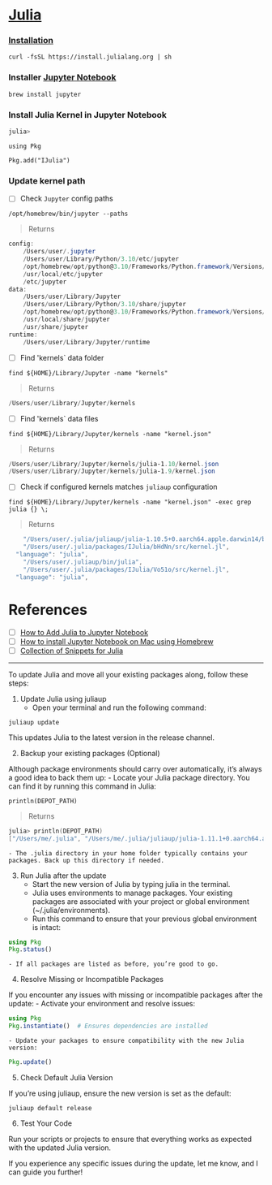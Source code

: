 # [Julia](https://julialang.org/)

### [Installation](https://julialang.org/downloads/)

```
curl -fsSL https://install.julialang.org | sh
```


### Installer [Jupyter Notebook]()

```
brew install jupyter
```

### Install Julia Kernel in Jupyter Notebook

```julia
julia>
```

```
using Pkg
```

```
Pkg.add("IJulia")
```


### Update kernel path

- [ ] Check `Jupyter` config paths

```
/opt/homebrew/bin/jupyter --paths
```
> Returns
```powershell
config:
    /Users/user/.jupyter
    /Users/user/Library/Python/3.10/etc/jupyter
    /opt/homebrew/opt/python@3.10/Frameworks/Python.framework/Versions/3.10/etc/jupyter
    /usr/local/etc/jupyter
    /etc/jupyter
data:
    /Users/user/Library/Jupyter
    /Users/user/Library/Python/3.10/share/jupyter
    /opt/homebrew/opt/python@3.10/Frameworks/Python.framework/Versions/3.10/share/jupyter
    /usr/local/share/jupyter
    /usr/share/jupyter
runtime:
    /Users/user/Library/Jupyter/runtime
```

- [ ] Find 'kernels` data folder

```
find ${HOME}/Library/Jupyter -name "kernels"
```
> Returns
```powershell
/Users/user/Library/Jupyter/kernels
```

- [ ] Find 'kernels` data files

```
find ${HOME}/Library/Jupyter/kernels -name "kernel.json"
```
> Returns
```powershell
/Users/user/Library/Jupyter/kernels/julia-1.10/kernel.json
/Users/user/Library/Jupyter/kernels/julia-1.9/kernel.json
```

- [ ] Check if configured kernels matches `juliaup` configuration

```
find ${HOME}/Library/Jupyter/kernels -name "kernel.json" -exec grep julia {} \;
```
> Returns
```powershell
    "/Users/user/.julia/juliaup/julia-1.10.5+0.aarch64.apple.darwin14/bin/julia",
    "/Users/user/.julia/packages/IJulia/bHdNn/src/kernel.jl",
  "language": "julia",
    "/Users/user/.juliaup/bin/julia",
    "/Users/user/.julia/packages/IJulia/Vo51o/src/kernel.jl",
  "language": "julia",
```

# References

- [ ] [How to Add Julia to Jupyter Notebook](https://datatofish.com/add-julia-to-jupyter)
- [ ] [How to install Jupyter Notebook on Mac using Homebrew](https://medium.com/@iamclement/how-to-install-jupyter-notebook-on-mac-using-homebrew-528c39fd530f)
- [ ] [Collection of Snippets for Julia](https://wiki.geany.org/snippets/julia/start)

---

To update Julia and move all your existing packages along, follow these steps:

1. Update Julia using juliaup
	- Open your terminal and run the following command:

```
juliaup update
```


This updates Julia to the latest version in the release channel.

2. Backup your existing packages (Optional)

Although package environments should carry over automatically, it’s always a good idea to back them up:
	- Locate your Julia package directory. You can find it by running this command in Julia:

```
println(DEPOT_PATH)
```
> Returns
```powershell
julia> println(DEPOT_PATH)
["/Users/me/.julia", "/Users/me/.julia/juliaup/julia-1.11.1+0.aarch64.apple.darwin14/local/share/julia", "/Users/me/.julia/juliaup/julia-1.11.1+0.aarch64.apple.darwin14/share/julia"]
```


	- The .julia directory in your home folder typically contains your packages. Back up this directory if needed.

3. Run Julia after the update
	- Start the new version of Julia by typing julia in the terminal.
	- Julia uses environments to manage packages. Your existing packages are associated with your project or global environment (~/.julia/environments).
	- Run this command to ensure that your previous global environment is intact:

```julia
using Pkg
Pkg.status()
```

	- If all packages are listed as before, you’re good to go.

4. Resolve Missing or Incompatible Packages

If you encounter any issues with missing or incompatible packages after the update:
	- Activate your environment and resolve issues:

```julia
using Pkg
Pkg.instantiate()  # Ensures dependencies are installed
```

	- Update your packages to ensure compatibility with the new Julia version:

```julia
Pkg.update()
```


5. Check Default Julia Version

If you’re using juliaup, ensure the new version is set as the default:

```
juliaup default release
```

6. Test Your Code

Run your scripts or projects to ensure that everything works as expected with the updated Julia version.

If you experience any specific issues during the update, let me know, and I can guide you further!
